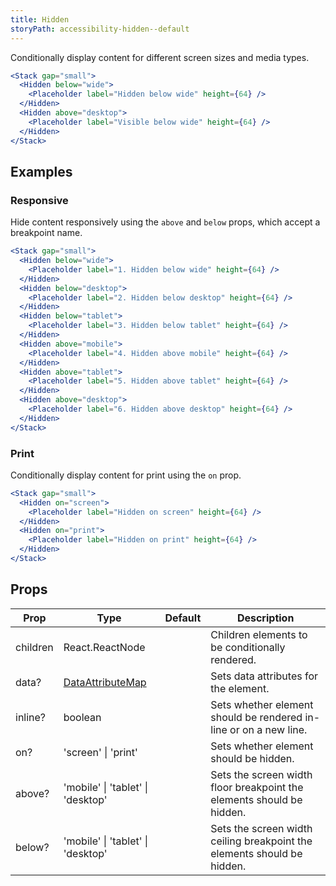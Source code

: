 ```yaml
---
title: Hidden
storyPath: accessibility-hidden--default
---
```


Conditionally display content for different screen sizes and media types.

```jsx live
<Stack gap="small">
  <Hidden below="wide">
    <Placeholder label="Hidden below wide" height={64} />
  </Hidden>
  <Hidden above="desktop">
    <Placeholder label="Visible below wide" height={64} />
  </Hidden>
</Stack>
```

## Examples

### Responsive

Hide content responsively using the `above` and `below` props, which accept a
breakpoint name.

```jsx live
<Stack gap="small">
  <Hidden below="wide">
    <Placeholder label="1. Hidden below wide" height={64} />
  </Hidden>
  <Hidden below="desktop">
    <Placeholder label="2. Hidden below desktop" height={64} />
  </Hidden>
  <Hidden below="tablet">
    <Placeholder label="3. Hidden below tablet" height={64} />
  </Hidden>
  <Hidden above="mobile">
    <Placeholder label="4. Hidden above mobile" height={64} />
  </Hidden>
  <Hidden above="tablet">
    <Placeholder label="5. Hidden above tablet" height={64} />
  </Hidden>
  <Hidden above="desktop">
    <Placeholder label="6. Hidden above desktop" height={64} />
  </Hidden>
</Stack>
```

### Print

Conditionally display content for print using the `on` prop.

```jsx live
<Stack gap="small">
  <Hidden on="screen">
    <Placeholder label="Hidden on screen" height={64} />
  </Hidden>
  <Hidden on="print">
    <Placeholder label="Hidden on print" height={64} />
  </Hidden>
</Stack>
```

## Props

| Prop     | Type                                   | Default | Description                                                             |
| -------- | -------------------------------------- | ------- | ----------------------------------------------------------------------- |
| children | React.ReactNode                        |         | Children elements to be conditionally rendered.                         |
| data?    | [DataAttributeMap][data-attribute-map] |         | Sets data attributes for the element.                                   |
| inline?  | boolean                                |         | Sets whether element should be rendered in-line or on a new line.       |
| on?      | 'screen' \| 'print'                    |         | Sets whether element should be hidden.                                  |
| above?   | 'mobile' \| 'tablet' \| 'desktop'      |         | Sets the screen width floor breakpoint the elements should be hidden.   |
| below?   | 'mobile' \| 'tablet' \| 'desktop'      |         | Sets the screen width ceiling breakpoint the elements should be hidden. |

[data-attribute-map]:
  https://github.com/brighte-labs/spark-web/blob/e7f6f4285b4cfd876312cc89fbdd094039aa239a/packages/utils/src/internal/buildDataAttributes.ts#L1
